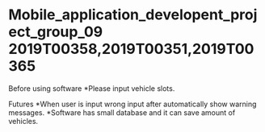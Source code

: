 # Mobile_application_developent_project_group_09 2019T00358,2019T00351,2019T00365
Before using software
   *Please input vehicle slots.

Futures
  *When user is input wrong input after automatically show warning messages. 
  *Software has small database and it can save amount of vehicles.
  
